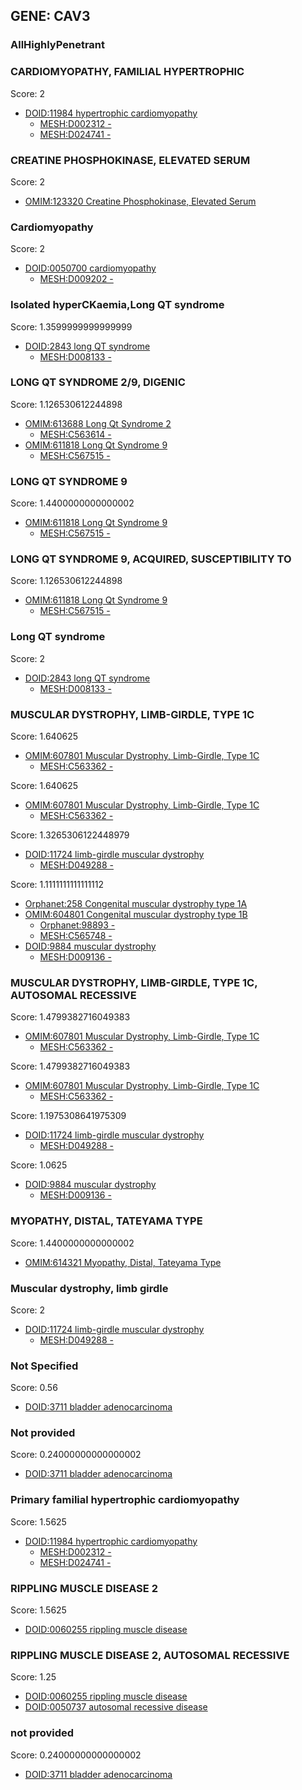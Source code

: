
## GENE: CAV3

### AllHighlyPenetrant

### CARDIOMYOPATHY, FAMILIAL HYPERTROPHIC

Score: 2

 * [DOID:11984 hypertrophic cardiomyopathy](http://beta.monarchinitiative.org/disease/DOID:11984)
    * [MESH:D002312 -](http://beta.monarchinitiative.org/disease/MESH:D002312)
    * [MESH:D024741 -](http://beta.monarchinitiative.org/disease/MESH:D024741)

### CREATINE PHOSPHOKINASE, ELEVATED SERUM

Score: 2

 * [OMIM:123320 Creatine Phosphokinase, Elevated Serum](http://beta.monarchinitiative.org/disease/OMIM:123320)

### Cardiomyopathy

Score: 2

 * [DOID:0050700 cardiomyopathy](http://beta.monarchinitiative.org/disease/DOID:0050700)
    * [MESH:D009202 -](http://beta.monarchinitiative.org/disease/MESH:D009202)

### Isolated hyperCKaemia,Long QT syndrome

Score: 1.3599999999999999

 * [DOID:2843 long QT syndrome](http://beta.monarchinitiative.org/disease/DOID:2843)
    * [MESH:D008133 -](http://beta.monarchinitiative.org/disease/MESH:D008133)

### LONG QT SYNDROME 2/9, DIGENIC

Score: 1.126530612244898

 * [OMIM:613688 Long Qt Syndrome 2](http://beta.monarchinitiative.org/disease/OMIM:613688)
    * [MESH:C563614 -](http://beta.monarchinitiative.org/disease/MESH:C563614)
 * [OMIM:611818 Long Qt Syndrome 9](http://beta.monarchinitiative.org/disease/OMIM:611818)
    * [MESH:C567515 -](http://beta.monarchinitiative.org/disease/MESH:C567515)

### LONG QT SYNDROME 9

Score: 1.4400000000000002

 * [OMIM:611818 Long Qt Syndrome 9](http://beta.monarchinitiative.org/disease/OMIM:611818)
    * [MESH:C567515 -](http://beta.monarchinitiative.org/disease/MESH:C567515)

### LONG QT SYNDROME 9, ACQUIRED, SUSCEPTIBILITY TO

Score: 1.126530612244898

 * [OMIM:611818 Long Qt Syndrome 9](http://beta.monarchinitiative.org/disease/OMIM:611818)
    * [MESH:C567515 -](http://beta.monarchinitiative.org/disease/MESH:C567515)

### Long QT syndrome

Score: 2

 * [DOID:2843 long QT syndrome](http://beta.monarchinitiative.org/disease/DOID:2843)
    * [MESH:D008133 -](http://beta.monarchinitiative.org/disease/MESH:D008133)

### MUSCULAR DYSTROPHY, LIMB-GIRDLE, TYPE 1C

Score: 1.640625

 * [OMIM:607801 Muscular Dystrophy, Limb-Girdle, Type 1C](http://beta.monarchinitiative.org/disease/OMIM:607801)
    * [MESH:C563362 -](http://beta.monarchinitiative.org/disease/MESH:C563362)

Score: 1.640625

 * [OMIM:607801 Muscular Dystrophy, Limb-Girdle, Type 1C](http://beta.monarchinitiative.org/disease/OMIM:607801)
    * [MESH:C563362 -](http://beta.monarchinitiative.org/disease/MESH:C563362)

Score: 1.3265306122448979

 * [DOID:11724 limb-girdle muscular dystrophy](http://beta.monarchinitiative.org/disease/DOID:11724)
    * [MESH:D049288 -](http://beta.monarchinitiative.org/disease/MESH:D049288)

Score: 1.1111111111111112

 * [Orphanet:258 Congenital muscular dystrophy type 1A](http://beta.monarchinitiative.org/disease/Orphanet:258)
 * [OMIM:604801 Congenital muscular dystrophy type 1B](http://beta.monarchinitiative.org/disease/OMIM:604801)
    * [Orphanet:98893 -](http://beta.monarchinitiative.org/disease/Orphanet:98893)
    * [MESH:C565748 -](http://beta.monarchinitiative.org/disease/MESH:C565748)
 * [DOID:9884 muscular dystrophy](http://beta.monarchinitiative.org/disease/DOID:9884)
    * [MESH:D009136 -](http://beta.monarchinitiative.org/disease/MESH:D009136)

### MUSCULAR DYSTROPHY, LIMB-GIRDLE, TYPE 1C, AUTOSOMAL RECESSIVE

Score: 1.4799382716049383

 * [OMIM:607801 Muscular Dystrophy, Limb-Girdle, Type 1C](http://beta.monarchinitiative.org/disease/OMIM:607801)
    * [MESH:C563362 -](http://beta.monarchinitiative.org/disease/MESH:C563362)

Score: 1.4799382716049383

 * [OMIM:607801 Muscular Dystrophy, Limb-Girdle, Type 1C](http://beta.monarchinitiative.org/disease/OMIM:607801)
    * [MESH:C563362 -](http://beta.monarchinitiative.org/disease/MESH:C563362)

Score: 1.1975308641975309

 * [DOID:11724 limb-girdle muscular dystrophy](http://beta.monarchinitiative.org/disease/DOID:11724)
    * [MESH:D049288 -](http://beta.monarchinitiative.org/disease/MESH:D049288)

Score: 1.0625

 * [DOID:9884 muscular dystrophy](http://beta.monarchinitiative.org/disease/DOID:9884)
    * [MESH:D009136 -](http://beta.monarchinitiative.org/disease/MESH:D009136)

### MYOPATHY, DISTAL, TATEYAMA TYPE

Score: 1.4400000000000002

 * [OMIM:614321 Myopathy, Distal, Tateyama Type](http://beta.monarchinitiative.org/disease/OMIM:614321)

### Muscular dystrophy, limb girdle

Score: 2

 * [DOID:11724 limb-girdle muscular dystrophy](http://beta.monarchinitiative.org/disease/DOID:11724)
    * [MESH:D049288 -](http://beta.monarchinitiative.org/disease/MESH:D049288)

### Not Specified

Score: 0.56

 * [DOID:3711 bladder adenocarcinoma](http://beta.monarchinitiative.org/disease/DOID:3711)

### Not provided

Score: 0.24000000000000002

 * [DOID:3711 bladder adenocarcinoma](http://beta.monarchinitiative.org/disease/DOID:3711)

### Primary familial hypertrophic cardiomyopathy

Score: 1.5625

 * [DOID:11984 hypertrophic cardiomyopathy](http://beta.monarchinitiative.org/disease/DOID:11984)
    * [MESH:D002312 -](http://beta.monarchinitiative.org/disease/MESH:D002312)
    * [MESH:D024741 -](http://beta.monarchinitiative.org/disease/MESH:D024741)

### RIPPLING MUSCLE DISEASE 2

Score: 1.5625

 * [DOID:0060255 rippling muscle disease](http://beta.monarchinitiative.org/disease/DOID:0060255)

### RIPPLING MUSCLE DISEASE 2, AUTOSOMAL RECESSIVE

Score: 1.25

 * [DOID:0060255 rippling muscle disease](http://beta.monarchinitiative.org/disease/DOID:0060255)
 * [DOID:0050737 autosomal recessive disease](http://beta.monarchinitiative.org/disease/DOID:0050737)

### not provided

Score: 0.24000000000000002

 * [DOID:3711 bladder adenocarcinoma](http://beta.monarchinitiative.org/disease/DOID:3711)
